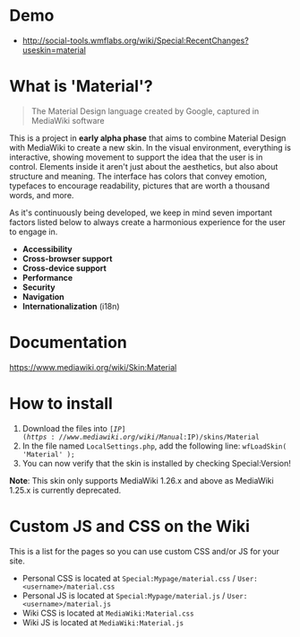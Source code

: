 # Demo
* http://social-tools.wmflabs.org/wiki/Special:RecentChanges?useskin=material

# What is 'Material'? 
> The Material Design language created by Google, captured in MediaWiki software

This is a project in **early alpha phase** that aims to combine Material Design with MediaWiki to create a new skin. In the visual environment, everything is interactive, showing movement to support the idea that the user is in control. Elements inside it aren't just about the aesthetics, but also about structure and meaning. The interface has colors that convey emotion, typefaces to encourage readability, pictures that are worth a thousand words, and more. 

As it's continuously being developed, we keep in mind seven important factors listed below to always create a harmonious experience for the user to engage in. 
- **Accessibility**  
- **Cross-browser support**
- **Cross-device support**
- **Performance**
- **Security**
- **Navigation**
- **Internationalization** (i18n)

# Documentation
https://www.mediawiki.org/wiki/Skin:Material

# How to install
1. Download the files into <code>[$IP](https://www.mediawiki.org/wiki/Manual:$IP)/skins/Material</code>
2. In the file named <code>LocalSettings.php</code>, add the following line: ```wfLoadSkin( 'Material' );```
3. You can now verify that the skin is installed by checking Special:Version!

**Note**: This skin only supports MediaWiki 1.26.x and above as MediaWiki 1.25.x is currently deprecated.

# Custom JS and CSS on the Wiki
This is a list for the pages so you can use custom CSS and/or JS for your site.
* Personal CSS is located at ```Special:Mypage/material.css``` / ```User:<username>/material.css```
* Personal JS is located at ```Special:Mypage/material.js``` / ```User:<username>/material.js```
* Wiki CSS is located at ```MediaWiki:Material.css```
* Wiki JS is located at ```MediaWiki:Material.js```



